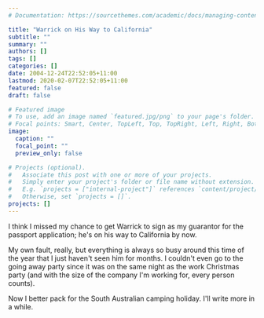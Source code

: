 ```yaml
---
# Documentation: https://sourcethemes.com/academic/docs/managing-content/

title: "Warrick on His Way to California"
subtitle: ""
summary: ""
authors: []
tags: []
categories: []
date: 2004-12-24T22:52:05+11:00
lastmod: 2020-02-07T22:52:05+11:00
featured: false
draft: false

# Featured image
# To use, add an image named `featured.jpg/png` to your page's folder.
# Focal points: Smart, Center, TopLeft, Top, TopRight, Left, Right, BottomLeft, Bottom, BottomRight.
image:
  caption: ""
  focal_point: ""
  preview_only: false

# Projects (optional).
#   Associate this post with one or more of your projects.
#   Simply enter your project's folder or file name without extension.
#   E.g. `projects = ["internal-project"]` references `content/project/deep-learning/index.md`.
#   Otherwise, set `projects = []`.
projects: []
---
```

I think I missed my chance to get Warrick to sign as my guarantor for the passport application; he's on his way to California by now.

My own fault, really, but everything is always so busy around this time of the year that I just haven't seen him for months. I couldn't even go to the going away party since it was on the same night as the work Christmas party (and with the size of the company I'm working for, every person counts).

Now I better pack for the South Australian camping holiday. I'll write more in a while.

